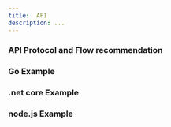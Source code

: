 ```yaml
---
title:  API
description: ...
---
```


### API Protocol and Flow recommendation

### Go Example

### .net core Example

### node.js Example
